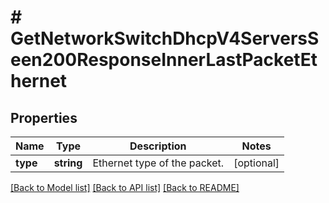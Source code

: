 # # GetNetworkSwitchDhcpV4ServersSeen200ResponseInnerLastPacketEthernet

## Properties

Name | Type | Description | Notes
------------ | ------------- | ------------- | -------------
**type** | **string** | Ethernet type of the packet. | [optional]

[[Back to Model list]](../../README.md#models) [[Back to API list]](../../README.md#endpoints) [[Back to README]](../../README.md)
